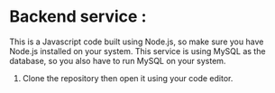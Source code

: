 <h1>Backend service :</h1>

This is a Javascript code built using Node.js, so make sure you have Node.js installed on your system. This service is using MySQL as the database, so you also have to run MySQL on your system.

  1. Clone the repository then open it using your code editor.
